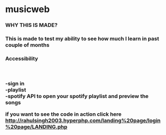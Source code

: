 # musicweb
<h3>WHY THIS IS MADE?<h3>
This is made to test my ability to see how much I learn in past couple of months<br>
  
<h3>Accessibility<h3><br>
  
-sign in<br>
-playlist<br>
-spotify API to open your spotify playlist and preview the songs<br>

if you want to see the code in action click here http://rahulsingh2003.hyperphp.com/landing%20page/login%20page/LANDING.php

